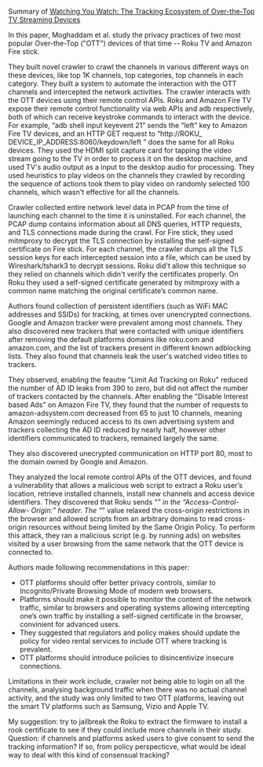 Summary of [Watching You Watch: The Tracking Ecosystem of Over-the-Top TV Streaming
Devices](./Watching%20You%20Watch:%20The%20Tracking%20Ecosystem%20of%20Over-the-Top%20TV%20Streaming%20Devices.pdf)

In this paper, Moghaddam et al. study the privacy practices of two most popular Over-the-Top ("OTT") devices of that time -- Roku TV and Amazon Fire stick. 

They built novel crawler to crawl the channels in various different ways on these devices, like top 1K channels, top categories, top channels in each category. They built a system to automate the interaction with the OTT channels and intercepted the network activities. The crawler interacts with the OTT devices using their remote control APIs. Roku and Amazon Fire TV expose their remote control functionality via web APIs and adb respectively, both of which can receive keystroke commands to interact with the device. For example, “adb shell input keyevent 21” sends the “left” key to Amazon Fire TV devices, and an HTTP GET request to “http://ROKU_ DEVICE_IP_ADDRESS:8060/keydown/left ” does the same for all Roku devices. They used the HDMI split capture card for tapping the video stream going to the TV in order to process it on the desktop machine, and used TV's audio output as a input to the desktop audio for processing. They used heuristics to play videos on the channels they crawled by recording the sequence of actions took them to play video on randomly selected 100 channels, which wasn't effective for all the channels.

Crawler collected entire network level data in PCAP from the time of launching each channel to the time it is uninstalled. For each channel, the PCAP dump contains information about all DNS queries, HTTP requests, and TLS connections made during the crawl. For Fire stick, they used mitmproxy to decrypt the TLS connection by installing the self-signed certificate on Fire stick. For each channel, the crawler dumps all the TLS session keys for each intercepted session into a file, which can be used by Wireshark/tshark3 to decrypt sessions. Roku did't allow this technique so they relied on channels which didn't verify the certificates properly. On Roku they used a self-signed certificate generated by mitmproxy with a common name matching the original certificate’s common name. 

Authors found collection of persistent identifiers (such as WiFi MAC addresses and SSIDs) for tracking, at times over unencrypted connections. Google and Amazon tracker were prevalent among most channels. They also discovered new trackers that were contacted with unique identifiers after removing the default platforms domains like roku.com and amazon.com, and the list of trackers present in different known adblocking lists. They also found that channels leak the user's watched video titles to trackers. 

They observed, enabling the feautre "Limit Ad Tracking on Roku" reduced the number of AD ID leaks from 390 to zero, but did not affect the number of trackers contacted by the channels. After enabling the "Disable Interest based Ads" on Amazon Fire TV, they found that the number of requests to amazon-adsystem.com decreased from 65 to just 10 channels, meaning Amazon seemingly reduced access to its own advertising system and trackers collecting the AD ID reduced by nearly half, however other identifiers communicated to trackers, remained largely the same.

They also discovered unecrypted communication on HTTP port 80, most to the domain owned by Google and Amazon. 

They analyzed the local remote control APIs of the OTT devices, and found a vulnerability that allows a malicious web script to extract a Roku user’s location, retrieve installed channels, install new channels and access device identifiers. They discovered that Roku sends “*” in the “Access-Control-Allow- Origin:” header. The “*” value relaxed the cross-origin restrictions in the browser and allowed scripts from an arbitrary domains to read cross-origin resources without being limited by the Same Origin Policy. To perform this attack, they ran a malicious script (e.g. by running ads) on websites visited by a user browsing from the same network that the OTT device is connected to. 

Authors made following recommendations in this paper:
- OTT platforms should offer better privacy controls, similar to Incognito/Private Browsing Mode of modern web browsers.
- Platforms should make it possible to monitor the content of the network traffic, similar to browsers and operating systems allowing intercepting one’s own traffic by installing a self-signed certificate in the browser, convinient for advanced users.
- They suggested that regulators and policy makes should update the policy for video rental services to include OTT where tracking is prevalent.
- OTT platforms should introduce policies to disincentivize insecure connections.

Limitations in their work include, crawler not being able to login on all the channels, analysing background traffic when there was no actual channel activity, and the study was only limited to two OTT platforms, leaving out the smart TV platforms such as Samsung, Vizio and Apple TV. 

My suggestion: try to jailbreak the Roku to extract the firmware to install a rook certificate to see if they could include more channels in their study.
Question: if channels and platforms asked users to give consent to send the tracking information? If so, from policy perspecticve, what would be ideal way to deal with this kind of consensual tracking?
